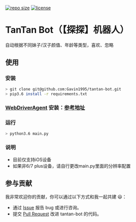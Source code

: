 [![repo size](https://img.shields.io/github/repo-size/Gavin1995/tantan-bot.svg)](https://github.com/Gavin1995/tantan-bot)
[![license](https://img.shields.io/github/license/Gavin1995/tantan-bot.svg)](https://github.com/Gavin1995/tantan-bot)

# TanTan Bot（【探探】机器人）
自动根据不同妹子/汉子颜值、年龄等类型，喜欢、忽略

## 使用

### 安装
```bash
> git clone git@github.com:Gavin1995/tantan-bot.git
> pip3.6 install -r requirements.txt
```

### [WebDriverAgent](https://github.com/facebook/WebDriverAgent) 安装：[参考地址](https://testerhome.com/topics/7220)

### 运行
```bash
> python3.6 main.py
```

### 说明
- 目前仅支持iOS设备
- 如果非6/7 plus设备，请自行更改main.py里面的分辨率配置

## 参与贡献

我非常欢迎你的贡献，你可以通过以下方式和我一起共建 :smiley:：

- 通过 [Issue](https://github.com/Gavin1995/tantan-bot/issues) 报告 bug 或进行咨询。
- 提交 [Pull Request](https://github.com/Gavin1995/tantan-bot/pulls) 改进 tantan-bot 的代码。

